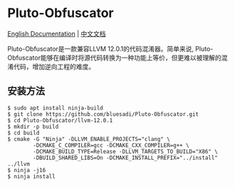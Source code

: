 # Pluto-Obfuscator
[English Documentation](README.md) | [中文文档](README_zh-cn.md)

Pluto-Obfuscator是一款兼容LLVM 12.0.1的代码混淆器。简单来说, Pluto-Obfuscator能够在编译时将源代码转换为一种功能上等价，但更难以被理解的混淆代码，增加逆向工程的难度。

## 安装方法
```
$ sudo apt install ninja-build
$ git clone https://github.com/bluesadi/Pluto-Obfuscator.git
$ cd Pluto-Obfuscator/llvm-12.0.1
$ mkdir -p build
$ cd build
$ cmake -G "Ninja" -DLLVM_ENABLE_PROJECTS="clang" \
        -DCMAKE_C_COMPILER=gcc -DCMAKE_CXX_COMPILER=g++ \
        -DCMAKE_BUILD_TYPE=Release -DLLVM_TARGETS_TO_BUILD="X86" \
        -DBUILD_SHARED_LIBS=On -DCMAKE_INSTALL_PREFIX="../install" ../llvm
$ ninja -j16
$ ninja install
```